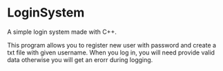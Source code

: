 # LoginSystem
A simple login system made with C++.

This program allows you to register new user with password and create a txt file with given username. When you log in, you will need provide valid data otherwise you will get an erorr during logging.
